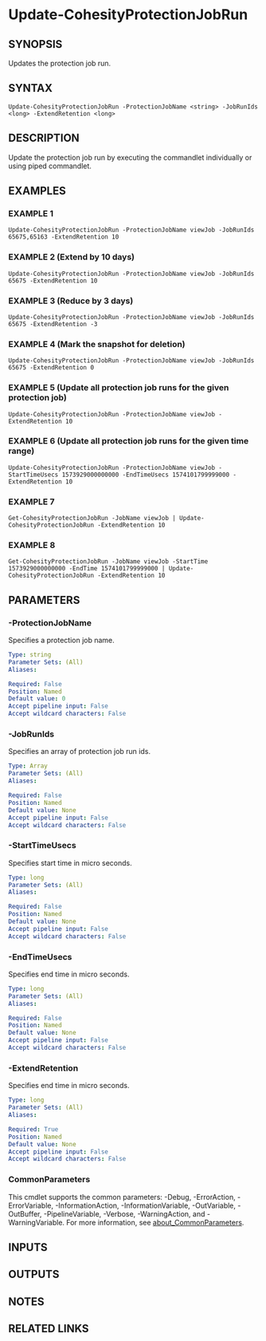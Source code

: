 # Update-CohesityProtectionJobRun

## SYNOPSIS
Updates the protection job run.

## SYNTAX

```
Update-CohesityProtectionJobRun -ProtectionJobName <string> -JobRunIds <long> -ExtendRetention <long>
```

## DESCRIPTION
Update the protection job run by executing the commandlet individually or using piped commandlet.

## EXAMPLES

### EXAMPLE 1
```
Update-CohesityProtectionJobRun -ProtectionJobName viewJob -JobRunIds 65675,65163 -ExtendRetention 10
```

### EXAMPLE 2 (Extend by 10 days)
```
Update-CohesityProtectionJobRun -ProtectionJobName viewJob -JobRunIds 65675 -ExtendRetention 10
```

### EXAMPLE 3 (Reduce by 3 days)
```
Update-CohesityProtectionJobRun -ProtectionJobName viewJob -JobRunIds 65675 -ExtendRetention -3
```

### EXAMPLE 4 (Mark the snapshot for deletion)
```
Update-CohesityProtectionJobRun -ProtectionJobName viewJob -JobRunIds 65675 -ExtendRetention 0
```

### EXAMPLE 5 (Update all protection job runs for the given protection job)
```
Update-CohesityProtectionJobRun -ProtectionJobName viewJob -ExtendRetention 10
```

### EXAMPLE 6 (Update all protection job runs for the given time range)
```
Update-CohesityProtectionJobRun -ProtectionJobName viewJob -StartTimeUsecs 1573929000000000 -EndTimeUsecs 1574101799999000 -ExtendRetention 10
```

### EXAMPLE 7
```
Get-CohesityProtectionJobRun -JobName viewJob | Update-CohesityProtectionJobRun -ExtendRetention 10
```

### EXAMPLE 8
```
Get-CohesityProtectionJobRun -JobName viewJob -StartTime 1573929000000000 -EndTime 1574101799999000 | Update-CohesityProtectionJobRun -ExtendRetention 10
```

## PARAMETERS

### -ProtectionJobName
Specifies a protection job name.

```yaml
Type: string
Parameter Sets: (All)
Aliases:

Required: False
Position: Named
Default value: 0
Accept pipeline input: False
Accept wildcard characters: False
```

### -JobRunIds
Specifies an array of protection job run ids.

```yaml
Type: Array
Parameter Sets: (All)
Aliases:

Required: False
Position: Named
Default value: None
Accept pipeline input: False
Accept wildcard characters: False
```

### -StartTimeUsecs
Specifies start time in micro seconds.

```yaml
Type: long
Parameter Sets: (All)
Aliases:

Required: False
Position: Named
Default value: None
Accept pipeline input: False
Accept wildcard characters: False
```

### -EndTimeUsecs
Specifies end time in micro seconds.

```yaml
Type: long
Parameter Sets: (All)
Aliases:

Required: False
Position: Named
Default value: None
Accept pipeline input: False
Accept wildcard characters: False
```

### -ExtendRetention
Specifies end time in micro seconds.

```yaml
Type: long
Parameter Sets: (All)
Aliases:

Required: True
Position: Named
Default value: None
Accept pipeline input: False
Accept wildcard characters: False
```

### CommonParameters
This cmdlet supports the common parameters: -Debug, -ErrorAction, -ErrorVariable, -InformationAction, -InformationVariable, -OutVariable, -OutBuffer, -PipelineVariable, -Verbose, -WarningAction, and -WarningVariable. For more information, see [about_CommonParameters](http://go.microsoft.com/fwlink/?LinkID=113216).

## INPUTS

## OUTPUTS

## NOTES

## RELATED LINKS

